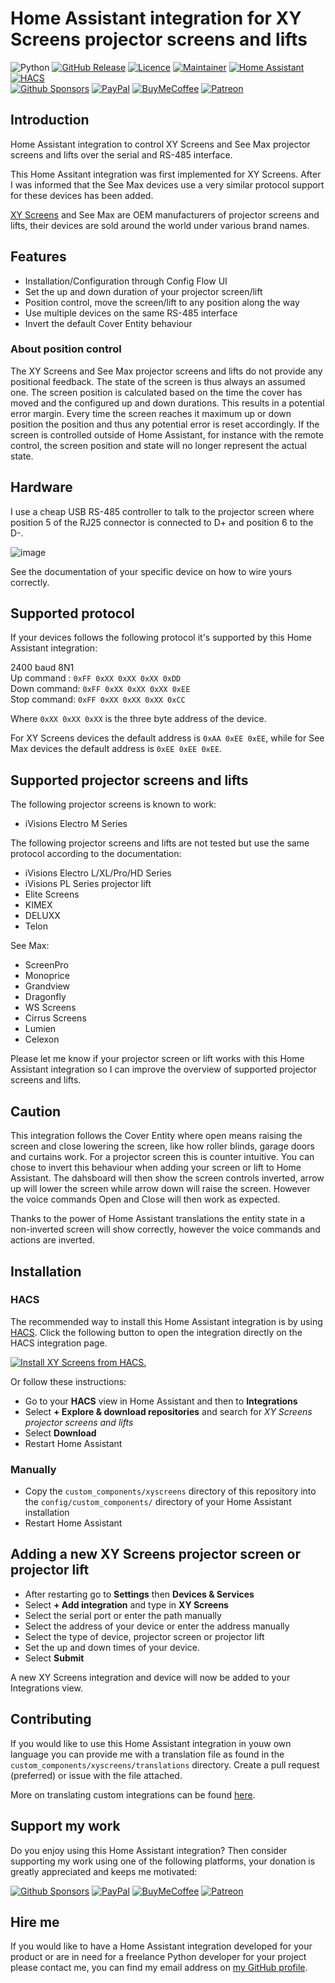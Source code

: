 # Home Assistant integration for XY Screens projector screens and lifts

![Python][python-shield]
[![GitHub Release][releases-shield]][releases]
[![Licence][license-shield]][license]
[![Maintainer][maintainer-shield]][maintainer]
[![Home Assistant][homeassistant-shield]][homeassistant]
[![HACS][hacs-shield]][hacs]  
[![Github Sponsors][github-shield]][github]
[![PayPal][paypal-shield]][paypal]
[![BuyMeCoffee][buymecoffee-shield]][buymecoffee]
[![Patreon][patreon-shield]][patreon]

## Introduction

Home Assistant integration to control XY Screens and See Max projector screens and lifts over the
serial and RS-485 interface.

This Home Assitant integration was first implemented for XY Screens. After I was informed that the
See Max devices use a very similar protocol support for these devices has been added.

[XY Screens](https://www.xyscreen.com/) and See Max are OEM manufacturers of projector screens and
lifts, their devices are sold around the world under various brand names.

## Features

- Installation/Configuration through Config Flow UI
- Set the up and down duration of your projector screen/lift
- Position control, move the screen/lift to any position along the way
- Use multiple devices on the same RS-485 interface
- Invert the default Cover Entity behaviour

### About position control

The XY Screens and See Max projector screens and lifts do not provide any positional feedback. The
state of the screen is thus always an assumed one. The screen position is calculated based on the
time the cover has moved and the configured up and down durations. This results in a potential
error margin. Every time the screen reaches it maximum up or down position the position and thus
any potential error is reset accordingly. If the screen is controlled outside of Home Assistant,
for instance with the remote control, the screen position and state will no longer represent the
actual state.

## Hardware

I use a cheap USB RS-485 controller to talk to the projector screen where position 5 of the RJ25
connector is connected to D+ and position 6 to the D-.

![image](https://raw.githubusercontent.com/rrooggiieerr/homeassistant-xyscreens/main/usb-rs485.png)

See the documentation of your specific device on how to wire yours correctly.

## Supported protocol

If your devices follows the following protocol it's supported by this Home Assistant integration:

2400 baud 8N1  
Up command  : `0xFF 0xXX 0xXX 0xXX 0xDD`  
Down command: `0xFF 0xXX 0xXX 0xXX 0xEE`  
Stop command: `0xFF 0xXX 0xXX 0xXX 0xCC`

Where `0xXX 0xXX 0xXX` is the three byte address of the device.

For XY Screens devices the default address is `0xAA 0xEE 0xEE`, while for See Max devices the default
address is `0xEE 0xEE 0xEE`.

## Supported projector screens and lifts

The following projector screens is known to work:

- iVisions Electro M Series

The following projector screens and lifts are not tested but use the same protocol according to the
documentation:

- iVisions Electro L/XL/Pro/HD Series
- iVisions PL Series projector lift
- Elite Screens
- KIMEX
- DELUXX
- Telon

See Max:
- ScreenPro
- Monoprice
- Grandview
- Dragonfly
- WS Screens
- Cirrus Screens
- Lumien
- Celexon

Please let me know if your projector screen or lift works with this Home Assistant integration so I
can improve the overview of supported projector screens and lifts.

## Caution

This integration follows the Cover Entity where open means raising the screen and close lowering
the screen, like how roller blinds, garage doors and curtains work. For a projector screen this is
counter intuitive. You can chose to invert this behaviour when adding your screen or lift to Home
Assistant. The dahsboard will then show the screen controls inverted, arrow up will lower the
screen while arrow down will raise the screen. However the voice commands Open and Close will then
work as expected.

Thanks to the power of Home Assistant translations the entity state in a non-inverted screen will
show correctly, however the voice commands and actions are inverted.

## Installation

### HACS

The recommended way to install this Home Assistant integration is by using [HACS][hacs].
Click the following button to open the integration directly on the HACS integration page.

[![Install XY Screens from HACS.](https://my.home-assistant.io/badges/hacs_repository.svg)](https://my.home-assistant.io/redirect/hacs_repository/?owner=rrooggiieerr&repository=homeassistant-xyscreens&category=integration)

Or follow these instructions:

- Go to your **HACS** view in Home Assistant and then to **Integrations**
- Select **+ Explore & download repositories** and search for *XY Screens projector screens and
lifts*
- Select **Download**
- Restart Home Assistant

### Manually

- Copy the `custom_components/xyscreens` directory of this repository into the
`config/custom_components/` directory of your Home Assistant installation
- Restart Home Assistant

## Adding a new XY Screens projector screen or projector lift

- After restarting go to **Settings** then **Devices & Services**
- Select **+ Add integration** and type in **XY Screens**
- Select the serial port or enter the path manually
- Select the address of your device or enter the address manually
- Select the type of device, projector screen or projector lift
- Set the up and down times of your device.
- Select **Submit**

A new XY Screens integration and device will now be added to your Integrations view.

## Contributing

If you would like to use this Home Assistant integration in youw own language you can provide me
with a translation file as found in the `custom_components/xyscreens/translations` directory.
Create a pull request (preferred) or issue with the file attached.

More on translating custom integrations can be found
[here](https://developers.home-assistant.io/docs/internationalization/custom_integration/).

## Support my work

Do you enjoy using this Home Assistant integration? Then consider supporting my work using one of
the following platforms, your donation is greatly appreciated and keeps me motivated:

[![Github Sponsors][github-shield]][github]
[![PayPal][paypal-shield]][paypal]
[![BuyMeCoffee][buymecoffee-shield]][buymecoffee]
[![Patreon][patreon-shield]][patreon]

## Hire me

If you would like to have a Home Assistant integration developed for your product or are in need
for a freelance Python developer for your project please contact me, you can find my email address
on [my GitHub profile](https://github.com/rrooggiieerr).

[python-shield]: https://img.shields.io/badge/python-3670A0?style=for-the-badge&logo=python&logoColor=ffdd54
[releases]: https://github.com/rrooggiieerr/homeassistant-xyscreens/releases
[releases-shield]: https://img.shields.io/github/v/release/rrooggiieerr/homeassistant-xyscreens?style=for-the-badge
[license]: ./LICENSE
[license-shield]: https://img.shields.io/github/license/rrooggiieerr/homeassistant-xyscreens?style=for-the-badge
[maintainer]: https://github.com/rrooggiieerr
[maintainer-shield]: https://img.shields.io/badge/MAINTAINER-%40rrooggiieerr-41BDF5?style=for-the-badge
[homeassistant]: https://www.home-assistant.io/
[homeassistant-shield]: https://img.shields.io/badge/home%20assistant-%2341BDF5.svg?style=for-the-badge&logo=home-assistant&logoColor=white
[hacs]: https://hacs.xyz/
[hacs-shield]: https://img.shields.io/badge/HACS-Default-41BDF5.svg?style=for-the-badge
[paypal]: https://paypal.me/seekingtheedge
[paypal-shield]: https://img.shields.io/badge/PayPal-00457C?style=for-the-badge&logo=paypal&logoColor=white
[buymecoffee]: https://www.buymeacoffee.com/rrooggiieerr
[buymecoffee-shield]: https://img.shields.io/badge/Buy%20Me%20a%20Coffee-ffdd00?style=for-the-badge&logo=buy-me-a-coffee&logoColor=black
[github]: https://github.com/sponsors/rrooggiieerr
[github-shield]: https://img.shields.io/badge/sponsor-30363D?style=for-the-badge&logo=GitHub-Sponsors&logoColor=#EA4AAA
[patreon]: https://www.patreon.com/seekingtheedge/creators
[patreon-shield]: https://img.shields.io/badge/Patreon-F96854?style=for-the-badge&logo=patreon&logoColor=white

